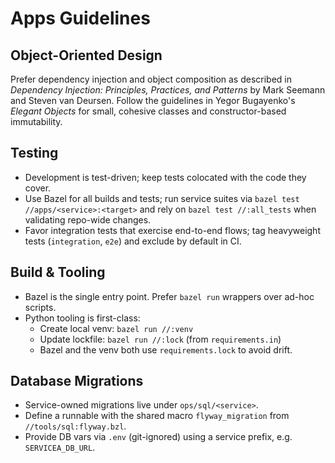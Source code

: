 # Apps Guidelines

## Object-Oriented Design

Prefer dependency injection and object composition as described in
*Dependency Injection: Principles, Practices, and Patterns* by Mark Seemann and Steven van Deursen.
Follow the guidelines in Yegor Bugayenko's *Elegant Objects* for small, cohesive classes
and constructor-based immutability.

## Testing

- Development is test-driven; keep tests colocated with the code they cover.
- Use Bazel for all builds and tests; run service suites via `bazel test //apps/<service>:<target>` and rely on `bazel test //:all_tests` when validating repo-wide changes.
- Favor integration tests that exercise end-to-end flows; tag heavyweight tests (`integration`, `e2e`) and exclude by default in CI.

## Build & Tooling

- Bazel is the single entry point. Prefer `bazel run` wrappers over ad-hoc scripts.
- Python tooling is first-class:
  - Create local venv: `bazel run //:venv`
  - Update lockfile: `bazel run //:lock` (from `requirements.in`)
  - Bazel and the venv both use `requirements.lock` to avoid drift.

## Database Migrations

- Service-owned migrations live under `ops/sql/<service>`.
- Define a runnable with the shared macro `flyway_migration` from `//tools/sql:flyway.bzl`.
- Provide DB vars via `.env` (git-ignored) using a service prefix, e.g. `SERVICEA_DB_URL`.
